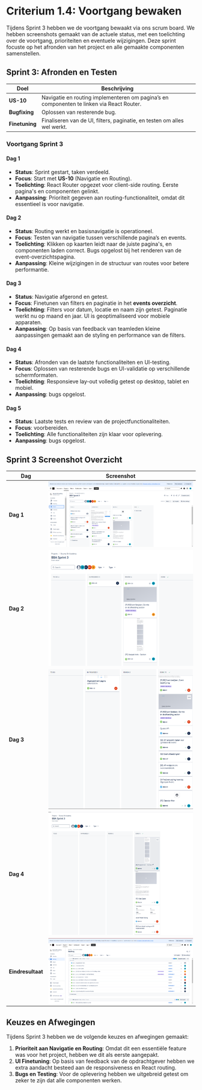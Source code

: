 # **Criterium 1.4: Voortgang bewaken**

Tijdens Sprint 3 hebben we de voortgang bewaakt via ons scrum board. We hebben screenshots gemaakt van de actuele status, met een toelichting over de voortgang, prioriteiten en eventuele wijzigingen. Deze sprint focuste op het afronden van het project en alle gemaakte componenten samenstellen.

## **Sprint 3: Afronden en Testen**

| **Doel**             | **Beschrijving**                                                                                                                                       |
|-----------------------|-------------------------------------------------------------------------------------------------------------------------------------------------------|
| **US-10**            | Navigatie en routing implementeren om pagina’s en componenten te linken via React Router.                                                             |
| **Bugfixing**         | Oplossen van resterende bug.                                                                              |
| **Finetuning**        | Finaliseren van de UI, filters, paginatie, en testen om alles wel werkt.                                             |

### **Voortgang Sprint 3**

#### **Dag 1**  

- **Status**: Sprint gestart, taken verdeeld.  
- **Focus**: Start met **US-10** (Navigatie en Routing).  
- **Toelichting**: React Router opgezet voor client-side routing. Eerste pagina's en componenten gelinkt.  
- **Aanpassing**: Prioriteit gegeven aan routing-functionaliteit, omdat dit essentieel is voor navigatie.  

#### **Dag 2**  

- **Status**: Routing werkt en basisnavigatie is operationeel.  
- **Focus**: Testen van navigatie tussen verschillende pagina’s en events.  
- **Toelichting**: Klikken op kaarten leidt naar de juiste pagina's, en componenten laden correct. Bugs opgelost bij het renderen van de event-overzichtspagina.  
- **Aanpassing**: Kleine wijzigingen in de structuur van routes voor betere performantie.  

#### **Dag 3**  

- **Status**: Navigatie afgerond en getest.  
- **Focus**: Finetunen van filters en paginatie in het **events overzicht**.  
- **Toelichting**: Filters voor datum, locatie en naam zijn getest. Paginatie werkt nu op maand en jaar. UI is geoptimaliseerd voor mobiele apparaten.  
- **Aanpassing**: Op basis van feedback van teamleden kleine aanpassingen gemaakt aan de styling en performance van de filters.  

#### **Dag 4**  

- **Status**: Afronden van de laatste functionaliteiten en UI-testing.  
- **Focus**: Oplossen van resterende bugs en UI-validatie op verschillende schermformaten.  
- **Toelichting**: Responsieve lay-out volledig getest op desktop, tablet en mobiel.
- **Aanpassing**: bugs opgelost.

#### **Dag 5**  

- **Status**: Laatste tests en review van de projectfunctionaliteiten.  
- **Focus**: voorbereiden.  
- **Toelichting**: Alle functionaliteiten zijn klaar voor oplevering.
- **Aanpassing**: bugs opgelost.

## **Sprint 3 Screenshot Overzicht**

| **Dag**         | **Screenshot**                                                                                     |
|------------------|--------------------------------------------------------------------------------------------------|
| **Dag 1**       | ![Sprint 3 - Dag 1](/bewijs-material-opdrachten/Opdracht-1/Criterium-2/Scrumboard/sprint-3-board.png)                                                             |
| **Dag 2**       | ![Sprint 3 - Dag 2](/bewijs-material-opdrachten/Opdracht-1/Criterium-2/Scrumboard/Sprint-3-board2.png)                                                             |
| **Dag 3**       | ![Sprint 3 - Dag 3](/bewijs-material-opdrachten/Opdracht-1/Criterium-2/Scrumboard/sprint-3-finished-board-2.png)                                                             |
| **Dag 4**       | ![Sprint 3 - Dag 4](/bewijs-material-opdrachten/Opdracht-1/Criterium-2/Scrumboard/sprint-3-finished-board-3.png)                                                             |
| **Eindresultaat**| ![Sprint 3 - Eindresultaat](/bewijs-material-opdrachten/Opdracht-1/Criterium-2/Scrumboard/Sprint-3-tickets.png)                                                 |

## **Keuzes en Afwegingen**

Tijdens Sprint 3 hebben we de volgende keuzes en afwegingen gemaakt:  

1. **Prioriteit aan Navigatie en Routing**: Omdat dit een essentiële feature was voor het project, hebben we dit als eerste aangepakt.  
2. **UI Finetuning**: Op basis van feedback van de opdrachtgever hebben we extra aandacht besteed aan de responsiveness en React routing.  
3. **Bugs en Testing**: Voor de oplevering hebben we uitgebreid getest om zeker te zijn dat alle componenten werken.  
